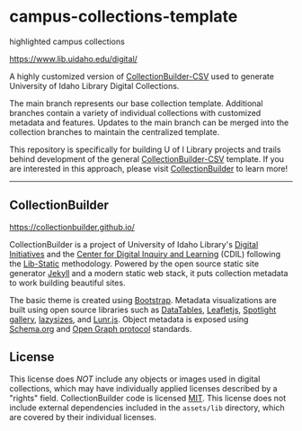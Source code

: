 # campus-collections-template

highlighted campus collections

<https://www.lib.uidaho.edu/digital/>

A highly customized version of [CollectionBuilder-CSV](https://github.com/CollectionBuilder/collectionbuilder-csv) used to generate University of Idaho Library Digital Collections.

The main branch represents our base collection template.
Additional branches contain a variety of individual collections with customized metadata and features.
Updates to the main branch can be merged into the collection branches to maintain the centralized template.

This repository is specifically for building U of I Library projects and trails behind development of the general [CollectionBuilder-CSV](https://github.com/CollectionBuilder/collectionbuilder-csv) template.
If you are interested in this approach, please visit [CollectionBuilder](https://collectionbuilder.github.io/) to learn more!

----------

## CollectionBuilder 

<https://collectionbuilder.github.io/>

CollectionBuilder is a project of University of Idaho Library's [Digital Initiatives](https://www.lib.uidaho.edu/digital/) and the [Center for Digital Inquiry and Learning](https://cdil.lib.uidaho.edu) (CDIL) following the [Lib-Static](https://lib-static.github.io/) methodology. 
Powered by the open source static site generator [Jekyll](https://jekyllrb.com/) and a modern static web stack, it puts collection metadata to work building beautiful sites.

The basic theme is created using [Bootstrap](https://getbootstrap.com/).
Metadata visualizations are built using open source libraries such as [DataTables](https://datatables.net/), [Leafletjs](http://leafletjs.com/), [Spotlight gallery](https://github.com/nextapps-de/spotlight), [lazysizes](https://github.com/aFarkas/lazysizes), and [Lunr.js](https://lunrjs.com/).
Object metadata is exposed using [Schema.org](http://schema.org) and [Open Graph protocol](http://ogp.me/) standards.

## License
 
This license does *NOT* include any objects or images used in digital collections, which may have individually applied licenses described by a "rights" field.
CollectionBuilder code is licensed [MIT](https://github.com/CollectionBuilder/collectionbuilder-csv/blob/master/LICENSE). 
This license does not include external dependencies included in the `assets/lib` directory, which are covered by their individual licenses.
